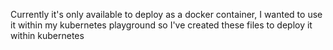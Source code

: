 Currently it's only available to deploy as a docker container, I wanted to use it within my kubernetes playground so I've created these files to deploy it within kubernetes
